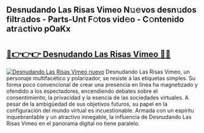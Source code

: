 ## Desnudando Las Risas Vimeo N𝚞𝚎vos desn𝚞dos filtr𝚊dos - Parts-Unt F𝚘tos vid𝚎o - C𝚘ntenido atr𝚊ctivo pOaKx

# <h2><a href="http://mb9eag.tromn.icu/?c=Desnudando+Las+Risas+Vimeo">🔗👉👉👉 Desnudando Las Risas Vimeo 🔗🔗</a></h2>

[![Desnudando Las Risas Vimeo nuevo](https://i.imgur.com/pEAQMta.gif)](http://mb9eag.tromn.icu/?c=Desnudando+Las+Risas+Vimeo)
Desnudando Las Risas Vimeo, un personaje multifacético y polarizador, se resiste a las etiquetas simples. Su forma poco convencional de crear una presencia en línea ha magnetizado y ofendido a los espectadores, encendiendo debates sobre el consentimiento, la privacidad y la esencia de las sociedades virtuales. A pesar de la ambigüedad de sus objetivos futuros, su papel en la configuración del mundo virtual es incuestionable. Armada con un espíritu inquebrantable y un atractivo innegable, la influencia de Desnudando Las Risas Vimeo en el panorama digital no tiene paralelo.
